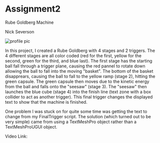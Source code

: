 # Assignment2
Rube Goldberg Machine

Nick Severson

![profile pic](https://i.imgur.com/1u8UkL5.jpg)

In this project, I created a Rube Goldberg with 4 stages and 2 triggers. The 4 different stages are 
all color coded (red for the first, yellow for the second, green for the third, and blue last). The 
first stage has the starting ball fall through a trigger plane, causing the red pannel to rotate down
 allowing the ball to fall into the moving "basket". The bottom of the basket disapprears, causing 
 the ball to fall to the yellow ramp (stage 2), hitting the green capsule. The green capsule then 
 moves due to the kinetic energy from the ball and falls onto the "seesaw" (stage 3). The "seesaw" 
 then launches the blue cube (stage 4) into the finish line (text zone with a box collider to act as 
 another trigger). This final trigger changes the displayed text to show that the machine is finished.
 
 One problem I was stuck on for quite some time was getting the text to change from my FinalTrigger 
 script. The solution (which turned out to be very simple) came from using a TextMeshPro object rather 
 than a TextMeshProUGUI object.


Video Link:
